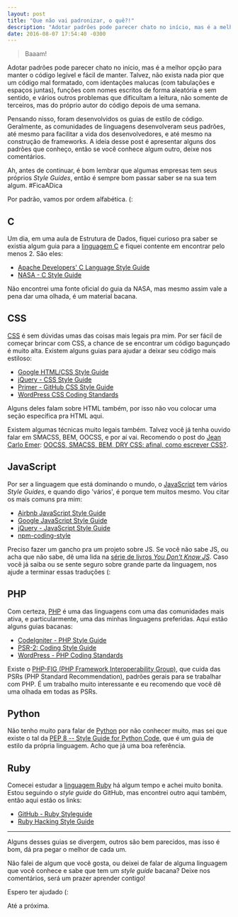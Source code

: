 ```yaml
---
layout: post
title: "Que não vai padronizar, o quê?!"
description: "Adotar padrões pode parecer chato no início, mas é a melhor opção para manter o código legível e fácil de manter."
date: 2016-08-07 17:54:40 -0300
---
```


> Baaam!

Adotar padrões pode parecer chato no início, mas é a melhor opção para manter o código legível e fácil de manter. Talvez, não exista nada pior que um código mal formatado, com identações malucas (com tabulações e espaços juntas), funções com nomes escritos de forma aleatória e sem sentido, e vários outros problemas que dificultam a leitura, não somente de terceiros, mas do próprio autor do código depois de uma semana.

Pensando nisso, foram desenvolvidos os guias de estilo de código. Geralmente, as comunidades de linguagens desenvolveram seus padrões, até mesmo para facilitar a vida dos desenvolvedores, e até mesmo na construção de frameworks. A ideia desse post é apresentar alguns dos padrões que conheço, então se você conhece algum outro, deixe nos comentários.

Ah, antes de continuar, é bom lembrar que algumas empresas tem seus próprios *Style Guides*, então é sempre bom passar saber se na sua tem algum. #FicaADica

Por padrão, vamos por ordem alfabética. (:


## C
Um dia, em uma aula de Estrutura de Dados, fiquei curioso pra saber se existia algum guia para a [linguagem C](https://pt.wikipedia.org/wiki/C_(linguagem_de_programa%C3%A7%C3%A3o)) e fiquei contente em encontrar pelo menos 2. São eles:

  * [Apache Developers&apos; C Language Style Guide](https://httpd.apache.org/dev/styleguide.html)
  * [NASA - C Style Guide](http://homepages.inf.ed.ac.uk/dts/pm/Papers/nasa-c-style.pdf)

Não encontrei uma fonte oficial do guia da NASA, mas mesmo assim vale a pena dar uma olhada, é um material bacana.


## CSS
[CSS](https://pt.wikipedia.org/wiki/Cascading_Style_Sheets) é sem dúvidas umas das coisas mais legais pra mim. Por ser fácil de começar brincar com CSS, a chance de se encontrar um código bagunçado é muito alta. Existem alguns guias para ajudar a deixar seu código mais estiloso:

  * [Google HTML/CSS Style Guide](https://google.github.io/styleguide/htmlcssguide.xml)
  * [jQuery - CSS Style Guide](http://contribute.jquery.org/style-guide/css/)
  * [Primer - GitHub CSS Style Guide](http://primercss.io/)
  * [WordPress CSS Coding Standards](https://make.wordpress.org/core/handbook/best-practices/coding-standards/css/)

Alguns deles falam sobre HTML também, por isso não vou colocar uma seção específica pra HTML aqui.

Existem algumas técnicas muito legais também. Talvez você já tenha ouvido falar em SMACSS, BEM, OOCSS, e por aí vai. Recomendo o post do [Jean Carlo Emer](https://twitter.com/jcemer): [OOCSS, SMACSS, BEM, DRY CSS: afinal, como escrever CSS?](http://tableless.com.br/oocss-smacss-bem-dry-css-afinal-como-escrever-css/).


## JavaScript
Por ser a linguagem que está dominando o mundo, o [JavaScript](https://pt.wikipedia.org/wiki/JavaScript) tem vários *Style Guides*, e quando digo 'vários', é porque tem muitos mesmo. Vou citar os mais comuns pra mim:

  * [Airbnb JavaScript Style Guide](https://github.com/airbnb/javascript)
  * [Google JavaScript Style Guide](https://google.github.io/styleguide/javascriptguide.xml)
  * [jQuery - JavaScript Style Guide](https://contribute.jquery.org/style-guide/js/)
  * [npm-coding-style](https://docs.npmjs.com/misc/coding-style)

Preciso fazer um gancho pra um projeto sobre JS. Se você não sabe JS, ou acha que não sabe, dê uma lida na [série de livros *You Don&apos;t Know JS*](https://github.com/cezaraugusto/You-Dont-Know-JS). Caso você já saiba ou se sente seguro sobre grande parte da linguagem, nos ajude a terminar essas traduções (:


## PHP
Com certeza, [PHP](https://pt.wikipedia.org/wiki/PHP) é uma das linguagens com uma das comunidades mais ativa, e particularmente, uma das minhas linguagens preferidas. Aqui estão alguns guias bacanas:

  * [CodeIgniter - PHP Style Guide](http://www.codeigniter.com/user_guide/general/styleguide.html)
  * [PSR-2: Coding Style Guide](http://www.php-fig.org/psr/psr-2/)
  * [WordPress - PHP Coding Standards](https://make.wordpress.org/core/handbook/best-practices/coding-standards/php/)

Existe o [PHP-FIG (PHP Framework Interoperability Group)](http://www.php-fig.org/), que cuida das PSRs (PHP Standard Recommendation), padrões gerais para se trabalhar com PHP. É um trabalho muito interessante e eu recomendo que você dê uma olhada em todas as PSRs.


## Python
Não tenho muito para falar de [Python](https://pt.wikipedia.org/wiki/Python) por não conhecer muito, mas sei que existe o tal da [PEP 8 -- Style Guide for Python Code](https://www.python.org/dev/peps/pep-0008/), que é um guia de estilo da própria linguagem. Acho que já uma boa referência.


## Ruby
Comecei estudar a [linguagem Ruby](https://pt.wikipedia.org/wiki/Ruby_(linguagem_de_programa%C3%A7%C3%A3o)) há algum tempo e achei muito bonita. Estou seguindo o *style guide* do GitHub, mas encontrei outro aqui também, então aqui estão os links:

  * [GitHub - Ruby Styleguide](https://github.com/styleguide/ruby)
  * [Ruby Hacking Style Guide](https://ruby-hacking-style-guide.github.io/)

---

Alguns desses guias se divergem, outros são bem parecidos, mas isso é bom, dá pra pegar o melhor de cada um.

Não falei de algum que você gosta, ou deixei de falar de alguma linguagem que você conhece e sabe que tem um *style guide* bacana? Deixe nos comentários, será um prazer aprender contigo!

Espero ter ajudado (:

Até a próxima.
